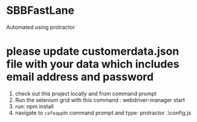 # SBBFastLane
Automated using protractor

# please update customerdata.json file with your data which includes email address and password

1. check out this project locally and from command prompt
2. Run the selenium grid with this command : webdriver-manager start
2. run: npm install
3. navigate to `cafeapp`in command prompt and type: protractor .\config.js
